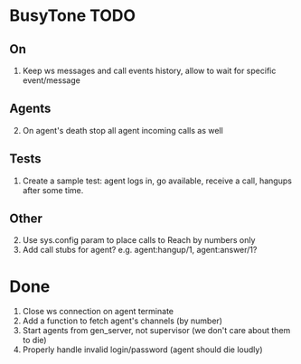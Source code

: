 BusyTone TODO
=============

## On

1. Keep ws messages and call events history, allow to wait for specific event/message

## Agents

2. On agent's death stop all agent incoming calls as well

## Tests

1. Create a sample test: agent logs in, go available, receive a call, hangups after some time.

## Other

2. Use sys.config param to place calls to Reach by numbers only
3. Add call stubs for agent? e.g. agent:hangup/1, agent:answer/1?

Done
====

1. Close ws connection on agent terminate
3. Add a function to fetch agent's channels (by number)
1. Start agents from gen_server, not supervisor (we don't care about them to die)
4. Properly handle invalid login/password (agent should die loudly)
